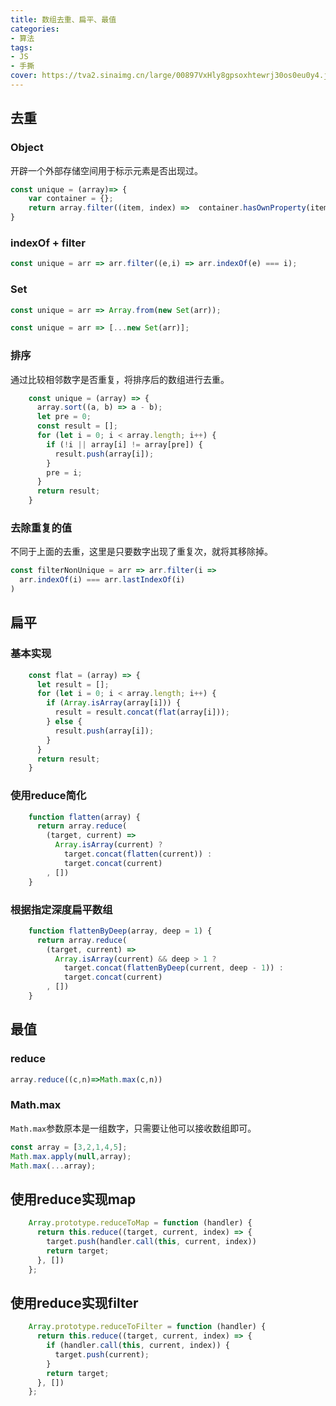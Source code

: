 ```yaml
---
title: 数组去重、扁平、最值
categories:
- 算法
tags:
- JS
- 手撕
cover: https://tva2.sinaimg.cn/large/00897VxHly8gpsoxhtewrj30os0eu0y4.jpg
---
```

## 去重

### Object

开辟一个外部存储空间用于标示元素是否出现过。

```js
const unique = (array)=> {
    var container = {};
    return array.filter((item, index) =>  container.hasOwnProperty(item) ? false : (container[item] = true));
}

```

### indexOf + filter

```js
const unique = arr => arr.filter((e,i) => arr.indexOf(e) === i);
```

### Set

```js
const unique = arr => Array.from(new Set(arr));
```

```js
const unique = arr => [...new Set(arr)];
```

### 排序

通过比较相邻数字是否重复，将排序后的数组进行去重。

```js
    const unique = (array) => {
      array.sort((a, b) => a - b);
      let pre = 0;
      const result = [];
      for (let i = 0; i < array.length; i++) {
        if (!i || array[i] != array[pre]) {
          result.push(array[i]);
        }
        pre = i;
      }
      return result;
    }

```

### 去除重复的值

不同于上面的去重，这里是只要数字出现了重复次，就将其移除掉。

```js
const filterNonUnique = arr => arr.filter(i => 
  arr.indexOf(i) === arr.lastIndexOf(i)
)
```


## 扁平

### 基本实现

```js
    const flat = (array) => {
      let result = [];
      for (let i = 0; i < array.length; i++) {
        if (Array.isArray(array[i])) {
          result = result.concat(flat(array[i]));
        } else {
          result.push(array[i]);
        }
      }
      return result;
    }
```

### 使用reduce简化

```js
    function flatten(array) {
      return array.reduce(
        (target, current) =>
          Array.isArray(current) ?
            target.concat(flatten(current)) :
            target.concat(current)
        , [])
    }
```


### 根据指定深度扁平数组

```js
    function flattenByDeep(array, deep = 1) {
      return array.reduce(
        (target, current) =>
          Array.isArray(current) && deep > 1 ?
            target.concat(flattenByDeep(current, deep - 1)) :
            target.concat(current)
        , [])
    }
```

## 最值

### reduce

```js
array.reduce((c,n)=>Math.max(c,n))
```

### Math.max

`Math.max`参数原本是一组数字，只需要让他可以接收数组即可。

```js
const array = [3,2,1,4,5];
Math.max.apply(null,array);
Math.max(...array);
```


## 使用reduce实现map

```js
    Array.prototype.reduceToMap = function (handler) {
      return this.reduce((target, current, index) => {
        target.push(handler.call(this, current, index))
        return target;
      }, [])
    };
```

## 使用reduce实现filter

```js
    Array.prototype.reduceToFilter = function (handler) {
      return this.reduce((target, current, index) => {
        if (handler.call(this, current, index)) {
          target.push(current);
        }
        return target;
      }, [])
    };
```